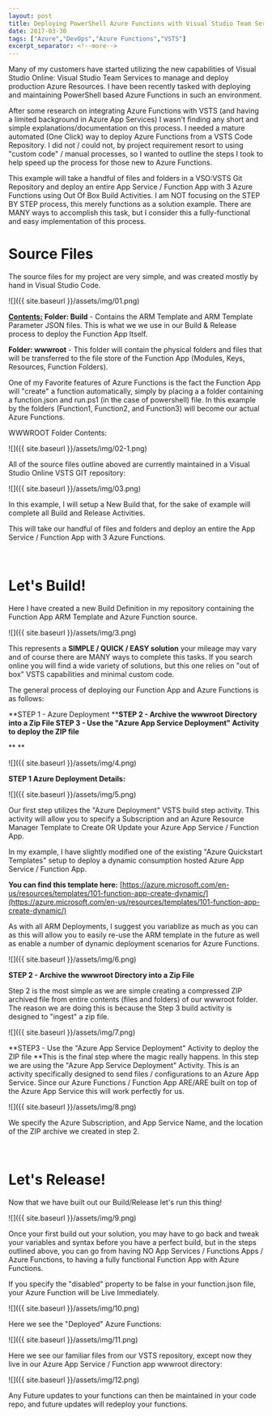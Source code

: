 ```yaml
---
layout: post
title: Deploying PowerShell Azure Functions with Visual Studio Team Services (Simple)
date: 2017-03-30
tags: ["Azure","DevOps","Azure Functions","VSTS"]
excerpt_separator: <!--more-->
---
```


Many of my customers have started utilizing the new capabilities of Visual Studio Online: Visual Studio Team Services  to manage and deploy production Azure Resources. I have been recently tasked with deploying and maintaining PowerShell based Azure Functions in such an environment.

After some research on integrating Azure Functions with VSTS (and having a limited background in Azure App Services)  I wasn't finding any short and simple explanations/documentation on this process. I needed a mature automated (One Click) way to deploy Azure Functions from a VSTS Code Repository. I did not / could not, by project requirement resort to using "custom code" / manual processes, so I wanted to outline the steps I took to help speed up the process for those new to Azure Functions.

This example will take a handful of files and folders in a VSO:VSTS Git Repository and deploy an entire App Service / Function App with 3 Azure Functions using Out Of Box Build Activities. I am NOT focusing on the STEP BY STEP process, this merely functions as a solution example. There are MANY ways to accomplish this task, but I consider this a fully-functional and easy implementation of this process.

<!--more-->

# **Source Files**

The source files for my project are very simple, and was created mostly by hand in Visual Studio Code.

![]({{ site.baseurl }}/assets/img/01.png)


<span style="text-decoration: underline;">**Contents:**</span>
**Folder: Build** - Contains the ARM Template and ARM Template Parameter JSON files. This is what we we use in our Build & Release process to deploy the Function App Itself.

**Folder: wwwroot** - This folder will contain the physical folders and files that will be transferred to the file store of the Function App (Modules, Keys, Resources, Function Folders).

One of my Favorite features of Azure Functions is the fact the Function App will "create" a function automatically, simply by placing a a folder containing a function.json and run.ps1 (in the case of powershell) file.  In this example by the folders (Function1, Function2, and Function3) will become our actual Azure Functions.

WWWROOT Folder Contents:

![]({{ site.baseurl }}/assets/img/02-1.png)


All of the source files outline aboved are currently maintained in a Visual Studio Online VSTS GIT repository:

![]({{ site.baseurl }}/assets/img/03.png)

In this example, I will setup a New Build that, for the sake of example will complete all Build and Release Activities.

This will take our handful of files and folders and deploy an entire the App Service / Function App with 3 Azure Functions.

&nbsp;

# **Let's Build!**

Here I have created a new Build Definition in my repository containing the Function App ARM Template and Azure Function source.


![]({{ site.baseurl }}/assets/img/3.png)


This represents a **SIMPLE / QUICK / EASY solution** your mileage may vary and of course there are MANY ways to complete this tasks. If you search online you will find a wide variety of solutions, but this one relies on "out of box" VSTS capabilities and minimal custom code.

The general process of deploying our Function App and Azure Functions is as follows:

**STEP 1 - Azure Deployment
****STEP 2 - Archive the wwwroot Directory into a Zip File
STEP 3 - Use the "Azure App Service Deployment" Activity to deploy the ZIP file**

**
**

![]({{ site.baseurl }}/assets/img/4.png)




**STEP 1 Azure Deployment Details:**

![]({{ site.baseurl }}/assets/img/5.png)



Our first step utilizes the "Azure Deployment" VSTS build step activity. This activity will allow you to specify a Subscription and an Azure Resource Manager Template to Create OR Update your Azure App Service / Function App.

In my example, I have slightly modified one of the existing "Azure Quickstart Templates" setup to deploy a dynamic consumption hosted Azure App Service / Function App.

**You can find this template here:**
[https://azure.microsoft.com/en-us/resources/templates/101-function-app-create-dynamic/](https://azure.microsoft.com/en-us/resources/templates/101-function-app-create-dynamic/)

As with all ARM Deployments, I suggest you variablize as much as you can as this will allow you to easily re-use the ARM template in the future as well as enable a number of dynamic deployment scenarios for Azure Functions.


![]({{ site.baseurl }}/assets/img/6.png)

**STEP 2 - Archive the wwwroot Directory into a Zip File**

Step 2 is the most simple as we are simple creating a compressed ZIP archived file from entire contents (files and folders) of our wwwroot folder. The reason we are doing this is because the Step 3 build activity is designed to "ingest" a zip file.


![]({{ site.baseurl }}/assets/img/7.png)

**STEP3 - Use the "Azure App Service Deployment" Activity to deploy the ZIP file
**This is the final step where the magic really happens. In this step we are using the "Azure App Service Deployment" Activity. This is an activity specifically designed to send files / configurations to an Azure App Service. Since our Azure Functions / Function App ARE/ARE built on top of the Azure App Service this will work perfectly for us.


![]({{ site.baseurl }}/assets/img/8.png)


We specify the Azure Subscription, and App Service Name, and the location of the ZIP archive we created in step 2.

&nbsp;

# **Let's Release!**

Now that we have built out our Build/Release let's run this thing!

![]({{ site.baseurl }}/assets/img/9.png)

Once your first build out your solution, you may have to go back and tweak your variables and syntax before you have a perfect build, but in the steps outlined above, you can go from having NO App Services / Functions Apps / Azure Functions, to having a fully functional Function App with Azure Functions.

If you specify the "disabled" property to be false in your function.json file, your Azure Function will be Live Immediately.


![]({{ site.baseurl }}/assets/img/10.png)

Here we see the "Deployed" Azure Functions:


![]({{ site.baseurl }}/assets/img/11.png)


Here we see our familiar files from our VSTS repository, except now they live in our Azure App Service / Function app wwwroot directory:


![]({{ site.baseurl }}/assets/img/12.png)


Any Future updates to your functions can then be maintained in your code repo, and future updates will redeploy your functions.

&nbsp;

&nbsp;